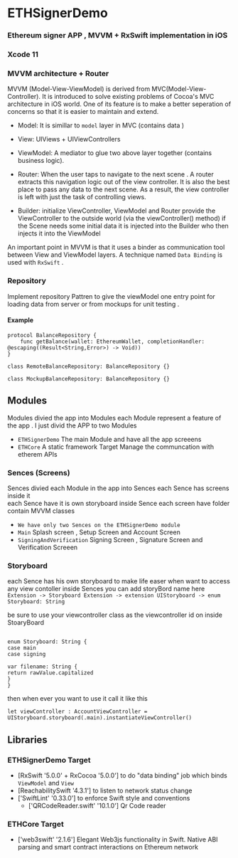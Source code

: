 # ETHSignerDemo

### Ethereum signer  APP ,  MVVM  + RxSwift  implementation in iOS 

### Xcode 11

### MVVM architecture + Router
MVVM (Model-View-ViewModel) is derived from MVC(Model-View-Controller).
It is introduced to solve existing problems of Cocoa's MVC architecture in iOS world.
One of its feature is to make a better seperation of concerns so that it is easier to maintain and extend.

*  Model: It is simillar to `model` layer in MVC (contains data )

* View: UIViews + UIViewControllers 

* ViewModel: A mediator to glue two above layer together (contains  business logic).

* Router: When the user taps  to navigate to the next scene . A router extracts this navigation logic out of the view controller. It is also the best place to pass any data to the next scene. As a result, the view controller is left with just the task of controlling views.

* Builder: initialize ViewController, ViewModel and Router
provide the ViewController to the outside world (via the viewController() method)
if the Scene needs some initial data it is injected into the Builder who then injects it into the ViewModel


An important point in MVVM is that it uses a binder as communication tool between View and ViewModel layers.
A technique named `Data Binding` is used with `RxSwift` . 

### Repository
Implement repository  Pattren to give the viewModel one entry point for loading data from server or from mockups for unit testing .

#### Example
```
protocol BalanceRepository {
    func getBalance(wallet: EthereumWallet, completionHandler: @escaping((Result<String,Error>) -> Void))
}

class RemoteBalanceRepository: BalanceRepository {}

class MockupBalanceRepository: BalanceRepository {}

```

## Modules 
Modules divied the app into  Modules each Module represent a feature of the  app .
 I just divid the APP to two Modules 
 * ```ETHSignerDemo```   The main Module and have all the app screeens 
 *  ```ETHCore```  A static framework Target  Manage the communcation with etherem APIs 



###  Sences (Screens)
Sences divied each Module in the  app into  Sences each Sence has  screens inside it  
each Sence  have it is own  storyboard 
inside Sence each screen have folder contain MVVM classes 

* ```We have only two Sences on the ETHSignerDemo module ``` 
* ```Main```   Splash screen ,   Setup Screen  and Account Screen
*  ```SigningAndVerification```  Signing Screen , Signature Screen and Verification Screeen 

### Storyboard 
each Sence has his own storyboard to make life easer when want to access any view contoller inside Sences 
you can add storyBord name here 
```Extension -> Storyboard Extension -> extension UIStoryboard -> enum Storyboard: String ```

be sure to use your viewcontroller  class as the viewcontroller id on inside StoaryBoard 

```

enum Storyboard: String {
case main
case signing

var filename: String {
return rawValue.capitalized
}
}
```
then  when ever you want to use it call it like this   
```
let viewController : AccountViewController = UIStoryboard.storyboard(.main).instantiateViewController()
```

## Libraries
### ETHSignerDemo Target 
* [RxSwift '5.0.0' + RxCocoa '5.0.0'] to do "data binding" job which binds `ViewModel` and `View`
* [ReachabilitySwift  '4.3.1'] to listen to network status change 
* ['SwiftLint' '0.33.0'] to enforce Swift style and conventions
  * ['QRCodeReader.swift' '10.1.0'] Qr Code reader 

### ETHCore Target 

* ['web3swift' '2.1.6']  Elegant Web3js functionality in Swift. Native ABI parsing and smart contract interactions on Ethereum network

